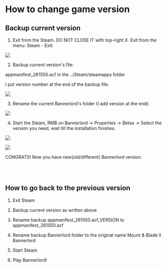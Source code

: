 # How to change game version

## Backup current version

1) Exit from the Steam. DO NOT CLOSE IT with top-right X. Exit from the menu: Steam - Exit:

![](/pics/qaJ9ToT.png)

2) Backup current version's file:

appmanifest_261550.acf in the ../Steam/steamapps folder

I put version number at the end of the backup file.

![](/pics/7Wg8ueC.png)

3) Rename the current Bannerlord's folder (I add version at the end):

![](/pics/kf6adV7.png)

4) Start the Steam, RMB on Bannerlord -> Properties -> Betas -> Select the version you need, wait till the installation finishes.

![](/pics/YKdZIyk.png)

![](/pics/EBtg2sY.png)


CONGRATS! Now you have new(old/different) Bannerlord version.

<br><br>
## How to go back to the previous version

1) Exit Steam

2) Backup current version as written above

3) Rename backup appmanifest_261550.acf_VERSION to appmanifest_261550.acf

4) Rename backup Bannerlord folder to the original name Mount & Blade II Bannerlord

5) Start Steam

6) Play Bannerlord!



